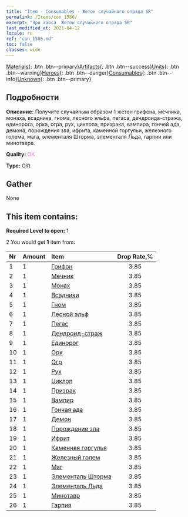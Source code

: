 ```yaml
---
title: "Item - Consumables - Жетон случайного отряда SR"
permalink: /Items/con_1586/
excerpt: "Эра хаоса  Жетон случайного отряда SR"
last_modified_at: 2021-04-12
locale: ru
ref: "con_1586.md"
toc: false
classes: wide
---
```

 [Materials](/ru/Items/){: .btn .btn--primary}[Artifacts](/ru/Items/Artifacts/){: .btn .btn--success}[Units](/ru/Items/Units/){: .btn .btn--warning}[Heroes](/ru/Items/Heroes/){: .btn .btn--danger}[Consumables](/ru/Items/Consumables/){: .btn .btn--info}[Unknown](/ru/Items/Unknown/){: .btn .btn--primary}

## Подробности
 **Описание:** Получите случайным образом 1 жетон грифона, мечника, монаха, всадника, гнома, лесного эльфа, пегаса, дендроида-стража, единорога, орка, огра, рух, циклопа, призрака, вампира, гончей ада, демона, порождения зла, ифрита, каменной горгульи, железного голема, мага, элементаля Шторма, элементаля Льда, гарпии или минотавра.

 **Quality:** <span style="color: #DA70D6">OK</span>

 **Type:** Gift

## Gather

  None

## This item contains:

 **Required Level to open:** 1

 2 You would get **1** item  from:

  | Nr | Amount |     Item    | Drop Rate,% |
  |:---|:-------|:------------|:---------:|
  | 1 | 1 | [Грифон](/ru/Items/unt_192/) | 3.85 | 
  | 2 | 1 | [Мечник](/ru/Items/unt_193/) | 3.85 | 
  | 3 | 1 | [Монах](/ru/Items/unt_194/) | 3.85 | 
  | 4 | 1 | [Всадники](/ru/Items/unt_195/) | 3.85 | 
  | 5 | 1 | [Гном](/ru/Items/unt_200/) | 3.85 | 
  | 6 | 1 | [Лесной эльф](/ru/Items/unt_201/) | 3.85 | 
  | 7 | 1 | [Пегас](/ru/Items/unt_202/) | 3.85 | 
  | 8 | 1 | [Дендроид-страж](/ru/Items/unt_203/) | 3.85 | 
  | 9 | 1 | [Единорог](/ru/Items/unt_204/) | 3.85 | 
  | 10 | 1 | [Орк](/ru/Items/unt_219/) | 3.85 | 
  | 11 | 1 | [Огр](/ru/Items/unt_220/) | 3.85 | 
  | 12 | 1 | [Рух](/ru/Items/unt_221/) | 3.85 | 
  | 13 | 1 | [Циклоп](/ru/Items/unt_222/) | 3.85 | 
  | 14 | 1 | [Призрак](/ru/Items/unt_210/) | 3.85 | 
  | 15 | 1 | [Вампир](/ru/Items/unt_211/) | 3.85 | 
  | 16 | 1 | [Гончая ада](/ru/Items/unt_228/) | 3.85 | 
  | 17 | 1 | [Демон](/ru/Items/unt_229/) | 3.85 | 
  | 18 | 1 | [Порождение зла](/ru/Items/unt_230/) | 3.85 | 
  | 19 | 1 | [Ифрит](/ru/Items/unt_231/) | 3.85 | 
  | 20 | 1 | [Каменная горгулья](/ru/Items/unt_236/) | 3.85 | 
  | 21 | 1 | [Железный голем](/ru/Items/unt_237/) | 3.85 | 
  | 22 | 1 | [Маг](/ru/Items/unt_238/) | 3.85 | 
  | 23 | 1 | [Элементаль Шторма](/ru/Items/unt_263/) | 3.85 | 
  | 24 | 1 | [Элементаль Льда](/ru/Items/unt_264/) | 3.85 | 
  | 25 | 1 | [Минотавр](/ru/Items/unt_248/) | 3.85 | 
  | 26 | 1 | [Гарпия](/ru/Items/unt_245/) | 3.85 | 
